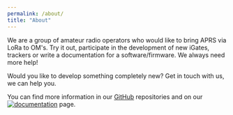 ```yaml
---
permalink: /about/
title: "About"
---
```


We are a group of amateur radio operators who would like to bring APRS via LoRa to OM's. Try it out, participate in the development of new iGates, trackers or write a documentation for a software/firmware. We always need more help!

Would you like to develop something completely new? Get in touch with us, we can help you.

You can find more information in our <a href="https://github.com/lora-aprs" rel="nofollow noopener noreferrer"><i class="fab fa-fw fa-github" aria-hidden="true"></i> GitHub</a> repositories and on our <a href='https://docs.lora-aprs.info/en/latest/?badge=latest'><img src='https://readthedocs.org/projects/lora-aprs/badge/?version=latest' alt='documentation' /></a> page.

